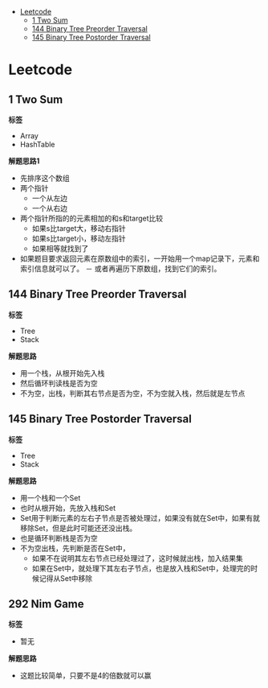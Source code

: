 <!-- START doctoc generated TOC please keep comment here to allow auto update -->
<!-- DON'T EDIT THIS SECTION, INSTEAD RE-RUN doctoc TO UPDATE -->


- [Leetcode](#leetcode)
  - [1 Two Sum](#1-two-sum)
  - [144 Binary Tree Preorder Traversal](#144-binary-tree-preorder-traversal)
  - [145 Binary Tree Postorder Traversal](#145-binary-tree-postorder-traversal)

<!-- END doctoc generated TOC please keep comment here to allow auto update -->

# Leetcode

## 1 Two Sum

**标签**
- Array
- HashTable

**解题思路1**
- 先排序这个数组
- 两个指针
    - 一个从左边
    - 一个从右边
- 两个指针所指的的元素相加的和s和target比较
    - 如果s比target大，移动右指针
    - 如果s比target小，移动左指针
    - 如果相等就找到了
- 如果题目要求返回元素在原数组中的索引，一开始用一个map记录下，元素和索引信息就可以了。
    － 或者再遍历下原数组，找到它们的索引。


## 144 Binary Tree Preorder Traversal

**标签**
- Tree 
- Stack

**解题思路**
- 用一个栈，从根开始先入栈
- 然后循环判读栈是否为空
- 不为空，出栈，判断其右节点是否为空，不为空就入栈，然后就是左节点


## 145 Binary Tree Postorder Traversal 

**标签**
- Tree 
- Stack

**解题思路**
- 用一个栈和一个Set
- 也时从根开始，先放入栈和Set
- Set用于判断元素的左右子节点是否被处理过，如果没有就在Set中，如果有就移除Set，但是此时可能还还没出栈。
- 也是循环判断栈是否为空
- 不为空出栈，先判断是否在Set中，
    - 如果不在说明其左右节点已经处理过了，这时候就出栈，加入结果集
    - 如果在Set中，就处理下其左右子节点，也是放入栈和Set中，处理完的时候记得从Set中移除


## 292 Nim Game 

**标签**
- 暂无

**解题思路**
- 这题比较简单，只要不是4的倍数就可以赢
